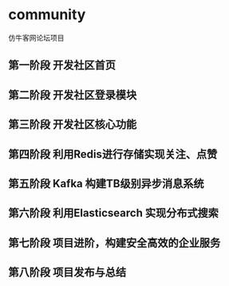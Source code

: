 # community
仿牛客网论坛项目
## 第一阶段 开发社区首页

## 第二阶段 开发社区登录模块

## 第三阶段 开发社区核心功能

## 第四阶段 利用Redis进行存储实现关注、点赞

## 第五阶段 Kafka 构建TB级别异步消息系统

## 第六阶段 利用Elasticsearch 实现分布式搜索

## 第七阶段 项目进阶，构建安全高效的企业服务

## 第八阶段 项目发布与总结
